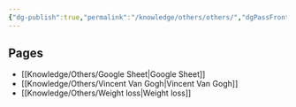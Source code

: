 ```yaml
---
{"dg-publish":true,"permalink":"/knowledge/others/others/","dgPassFrontmatter":true}
---
```


## Pages

- [[Knowledge/Others/Google Sheet\|Google Sheet]]
- [[Knowledge/Others/Vincent Van Gogh\|Vincent Van Gogh]]
- [[Knowledge/Others/Weight loss\|Weight loss]]


